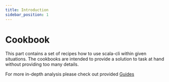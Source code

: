 ```yaml
---
title: Introduction
sidebar_position: 1
---
```


# Cookbook

This part contains a set of recipes how to use scala-cli within given situations. The cookbooks are intended to provide a solution to task at hand without providing too many details. 

For more in-depth analysis please check out provided [Guides](/docs/20-guides/introduction)
